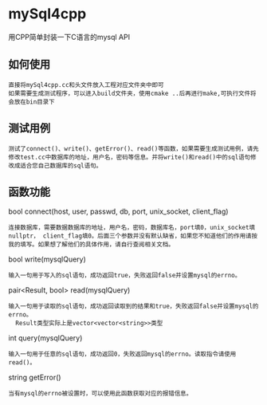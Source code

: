# mySql4cpp
  用CPP简单封装一下C语言的mysql API
  ## 如何使用
    直接将mySql4cpp.cc和头文件放入工程对应文件夹中即可
    如果需要生成测试程序，可以进入build文件夹，使用cmake ..后再进行make,可执行文件将会放在bin目录下
  
  ## 测试用例
    测试了connect()、write()、getError()、read()等函数，如果需要生成测试用例，请先修改test.cc中数据库的地址，用户名，密码等信息。并将write()和read()中的sql语句修改成适合您自己数据库的sql语句。
  
  ## 函数功能
  bool connect(host, user, passwd, db, port, unix_socket, client_flag)
  
    连接数据库，需要数据数据库的地址，用户名，密码，数据库名，port填0，unix_socket填nullptr， client_flag填0。后面三个参数并没有默认缺省，如果您不知道他们的作用请按我的填写。如果想了解他们的具体作用，请自行查阅相关文档。
  
  bool write(mysqlQuery)
  
    输入一句用于写入的sql语句，成功返回true，失败返回false并设置mysql的errno。
  
  pair<Result, bool> read(mysqlQuery)
  
    输入一句用于读取的sql语句，成功返回读取到的结果和true，失败返回false并设置mysql的errno。
      Result类型实际上是vector<vector<string>>类型
  
  int query(mysqlQuery)
  
    输入一句用于任意的sql语句，成功返回0，失败返回mysql的errno。读取指令请使用read()。
  
  string getError()
  
    当有mysql的errno被设置时，可以使用此函数获取对应的报错信息。

